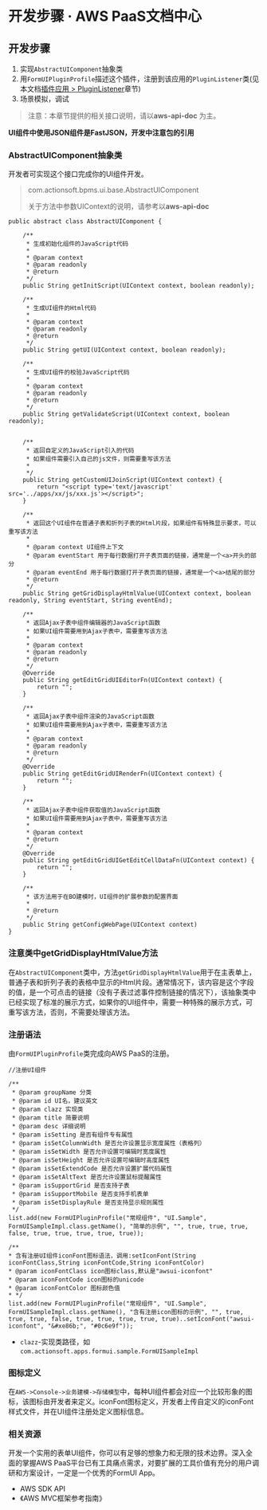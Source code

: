# 开发步骤 · AWS PaaS文档中心

## 开发步骤

  1. 实现`AbstractUIComponent`抽象类
  2. 用`FormUIPluginProfile`描述这个插件，注册到该应用的`PluginListener`类(见本文档[插件应用 > PluginListener](<../app_plugin/pluginlistener.html>)章节)
  3. 场景模拟，调试

> 注意：本章节提供的相关接口说明，请以**aws-api-doc** 为主。

**UI组件中使用JSON组件是FastJSON，开发中注意包的引用**

### AbstractUIComponent抽象类

开发者可实现这个接口完成你的UI组件开发。

> com.actionsoft.bpms.ui.base.AbstractUIComponent
> 
> 关于方法中参数UIContext的说明，请参考以**aws-api-doc**
    
    
    public abstract class AbstractUIComponent {
    
        /**
         * 生成初始化组件的JavaScript代码
         *
         * @param context
         * @param readonly
         * @return
         */
        public String getInitScript(UIContext context, boolean readonly);
    
        /**
         * 生成UI组件的Html代码
         *
         * @param context
         * @param readonly
         * @return
         */
        public String getUI(UIContext context, boolean readonly);
    
        /**
         * 生成UI组件的校验JavaScript代码
         *
         * @param context
         * @param readonly
         * @return
         */
        public String getValidateScript(UIContext context, boolean readonly);
    
    
        /**
         * 返回自定义的JavaScript引入的代码
         * 如果组件需要引入自己的js文件，则需要重写该方法
         *
         */
        public String getCustomUIJoinScript(UIContext context) {
            return "<script type='text/javascript' src='../apps/xx/js/xxx.js'></script>";
        }
    
        /**
         * 返回这个UI组件在普通子表和折列子表的Html片段，如果组件有特殊显示要求，可以重写该方法
         *
         * @param context UI组件上下文
         * @param eventStart 用于每行数据打开子表页面的链接，通常是一个<a>开头的部分
         * @param eventEnd 用于每行数据打开子表页面的链接，通常是一个<a>结尾的部分
         * @return
         */
        public String getGridDisplayHtmlValue(UIContext context, boolean readonly, String eventStart, String eventEnd);
    
        /**
         * 返回Ajax子表中组件编辑器的JavaScript函数
         * 如果UI组件需要用到Ajax子表中，需要重写该方法
         *
         * @param context
         * @param readonly
         * @return
         */
        @Override
        public String getEditGridUIEditorFn(UIContext context) {
            return "";
        }
    
        /**
         * 返回Ajax子表中组件渲染的JavaScript函数
         * 如果UI组件需要用到Ajax子表中，需要重写该方法
         *
         * @param context
         * @param readonly
         * @return
         */
        @Override
        public String getEditGridUIRenderFn(UIContext context) {
            return "";
        }
    
        /**
         * 返回Ajax子表中组件获取值的JavaScript函数
         * 如果UI组件需要用到Ajax子表中，需要重写该方法
         *
         * @param context
         * @return
         */
        @Override
        public String getEditGridUIGetEditCellDataFn(UIContext context) {
            return "";
        }
    
        /**
         * 该方法用于在BO建模时，UI组件的扩展参数的配置界面
         *
         * @return
         */
        public String getConfigWebPage(UIContext context)
    }
    

### 注意类中getGridDisplayHtmlValue方法

在`AbstractUIComponent`类中，方法`getGridDisplayHtmlValue`用于在主表单上，普通子表和折列子表的表格中显示的Html片段。通常情况下，该内容是这个字段的值，是一个可点击的链接（没有子表过滤事件控制链接的情况下），该抽象类中已经实现了标准的展示方式，如果你的UI组件中，需要一种特殊的展示方式，可重写该方法，否则，不需要处理该方法。

### 注册语法

由`FormUIPluginProfile`类完成向AWS PaaS的注册。
    
    
    //注册UI组件
    
    /**
     * @param groupName 分类
     * @param id UI名，建议英文
     * @param clazz 实现类
     * @param title 简要说明
     * @param desc 详细说明
     * @param isSetting 是否有组件专有属性
     * @param isSetColumnWidth 是否允许设置显示宽度属性（表格列）
     * @param isSetWidth 是否允许设置可编辑时宽度属性
     * @param isSetHeight 是否允许设置可编辑时高度属性
     * @param isSetExtendCode 是否允许设置扩展代码属性
     * @param isSetAltText 是否允许设置鼠标提醒属性
     * @param isSupportGrid 是否支持子表
     * @param isSupportMobile 是否支持手机表单
     * @param isSetDisplayRule 是否支持显示规则属性
     */
    list.add(new FormUIPluginProfile("常规组件", "UI.Sample", FormUISampleImpl.class.getName(), "简单的示例", "", true, true, true, false, true, true, true, true, true));
    
    /**
    * 含有注册UI组件iconFont图标语法，调用:setIconFont(String iconFontClass,String iconFontCode,String iconFontColor)
    * @param iconFontClass icon图标class,默认是"awsui-iconfont"
    * @param iconFontCode icon图标的unicode
    * @param iconFontColor 图标颜色值
    * */
    list.add(new FormUIPluginProfile("常规组件", "UI.Sample", FormUISampleImpl.class.getName(), "含有注册icon图标的示例", "", true, true, true, false, true, true, true, true, true)..setIconFont("awsui-iconfont", "&#xe86b;", "#0c6e9f"));
    

  * `clazz`-实现类路径，如`com.actionsoft.apps.formui.sample.FormUISampleImpl`

### 图标定义

在`AWS->Console->业务建模->存储模型`中，每种UI组件都会对应一个比较形象的图标，该图标由开发者来定义。iconFont图标定义，开发者上传自定义的iconFont样式文件，并在UI组件注册处定义图标信息。

### 相关资源

开发一个实用的表单UI组件，你可以有足够的想象力和无限的技术边界。深入全面的掌握AWS PaaS平台已有工具痛点需求，对要扩展的工具价值有充分的用户调研和方案设计，一定是一个优秀的FormUI App。

  * AWS SDK API
  * 《AWS MVC框架参考指南》